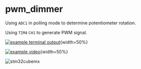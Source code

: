 # pwm_dimmer

Using `ADC1` in polling mode to determine potentiometer rotation.

Using `TIM4` `CH1` to generate PWM signal.

[![example terminal output](https://asciinema.org/a/283073.png)](https://asciinema.org/a/283073){width=50%}

[![example video](https://raw.githubusercontent.com/martinmake/STM32F407VET6_development_board/master/resources/pwm_dimmer/example_video_thumbnail.jpg)](https://raw.githubusercontent.com/martinmake/STM32F407VET6_development_board/master/resources/pwm_dimmer/example_video.mp4){width=50%}

![stm32cubemx](https://raw.githubusercontent.com/martinmake/STM32F407VET6_development_board/master/resources/pwm_dimmer/stm32cubemx.png)
